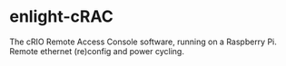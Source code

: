 enlight-cRAC
============

The cRIO Remote Access Console software, running on a Raspberry Pi. Remote ethernet (re)config and power cycling.
